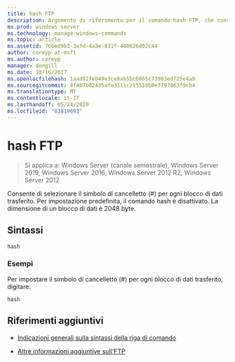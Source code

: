 ```yaml
---
title: hash FTP
description: Argomento di riferimento per il comando hash FTP, che consente di impostare il segno di cancelletto (#) per ogni blocco di dati trasferito.
ms.prod: windows-server
ms.technology: manage-windows-commands
ms.topic: article
ms.assetid: 76bed9b3-3efd-4a3e-831f-460626d02c44
author: coreyp-at-msft
ms.author: coreyp
manager: dongill
ms.date: 10/16/2017
ms.openlocfilehash: 1aad92feb49e3ce8ab5bc0865c73983edf25e4a9
ms.sourcegitcommit: 4f407b82435afe3111c215510b0ef797863f9cb4
ms.translationtype: MT
ms.contentlocale: it-IT
ms.lasthandoff: 05/24/2020
ms.locfileid: "83819693"
---
```

# <a name="ftp-hash"></a>hash FTP

> Si applica a: Windows Server (canale semestrale), Windows Server 2019, Windows Server 2016, Windows Server 2012 R2, Windows Server 2012

Consente di selezionare il simbolo di cancelletto (#) per ogni blocco di dati trasferito. Per impostazione predefinita, il comando hash è disattivato. La dimensione di un blocco di dati è 2048 byte.

## <a name="syntax"></a>Sintassi

```
hash
```

### <a name="examples"></a>Esempi

Per impostare il simbolo di cancelletto (#) per ogni blocco di dati trasferito, digitare:

```
hash
```

## <a name="additional-references"></a>Riferimenti aggiuntivi

- [Indicazioni generali sulla sintassi della riga di comando](command-line-syntax-key.md)

- [Altre informazioni aggiuntive sull'FTP](https://docs.microsoft.com/previous-versions/orphan-topics/ws.10/cc756013(v=ws.10))
